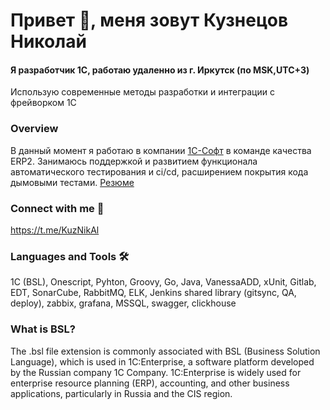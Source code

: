 # Привет 👋, меня зовут Кузнецов Николай
#### Я разработчик 1С, работаю удаленно из г. Иркутск (по MSK,UTC+3) 

Использую современные методы разработки и интеграции с фрейворком 1С

### Overview
В данный момент я работаю в компании [1С-Софт](https://1csoft.ru/) в команде качества ERP2. Занимаюсь поддержкой и развитием функционала автоматического тестирования и ci/cd, расширением покрытия кода дымовыми тестами. [Резюме](https://hh.ru/resume/f4a984cdff01d27e650039ed1f517430396153)

### Connect with me 👀
https://t.me/KuzNikAl

### Languages and Tools 🛠
1C (BSL), Onescript, Pyhton, Groovy, Go, Java, VanessaADD, xUnit, Gitlab, EDT, SonarCube, RabbitMQ, ELK, Jenkins shared library (gitsync, QA, deploy), zabbix, grafana, MSSQL, swagger, clickhouse

### What is BSL?
The .bsl file extension is commonly associated with BSL (Business Solution Language), which is used in 1C:Enterprise, a software platform developed by the Russian company 1C Company. 1C:Enterprise is widely used for enterprise resource planning (ERP), accounting, and other business applications, particularly in Russia and the CIS region.

<!--
**kuzyara/kuzyara** is a ✨ _special_ ✨ repository because its `README.md` (this file) appears on your GitHub profile.

Here are some ideas to get you started:

- 🔭 I’m currently working on ...
- 🌱 I’m currently learning ...
- 👯 I’m looking to collaborate on ...
- 🤔 I’m looking for help with ...
- 💬 Ask me about ...
- 📫 How to reach me: ...
- 😄 Pronouns: ...
- ⚡ Fun fact: ...
-->
